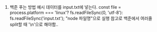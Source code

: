 1. 백준 푸는 방법
   예시 데이터를 input.txt에 넣는다.
   const file =
   process.platform === 'linux'? fs.readFileSync(0, 'utf-8'): fs.readFileSync('input.txt');
   "node 파일명"으로 실행
   참고로 백준에서 여러줄 split할 때 '\n'으로 해야함..
